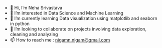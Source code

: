 - 👋 Hi, I’m Neha Srivastava
- 👀 I’m interested in Data Science and Machine Learning 
- 🌱 I’m currently learning Data visualization using matplotlib and seaborn in python
- 💞️ I’m looking to collaborate on projects involving data exploration, cleaning and analyzing
- 📫 How to reach me : nigamn.nigam@gmail.com

<!---
Neha-Srivastava-16/Neha-Srivastava-16 is a ✨ special ✨ repository because its `README.md` (this file) appears on your GitHub profile.
You can click the Preview link to take a look at your changes.
--->
